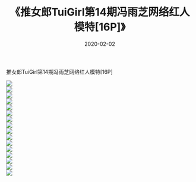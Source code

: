﻿---
layout: post
title:  《推女郎TuiGirl第14期冯雨芝网络红人模特[16P]》
date:   2020-02-02
img: http://pic.660000.xyz/1:down/唯美/2020/推女郎TuiGirl第14期冯雨芝网络红人模特[16P]/000.jpg
categories: [美女, 清纯, 唯美]
---

推女郎TuiGirl第14期冯雨芝网络红人模特[16P]

  ![](http://pic.660000.xyz/1:down/唯美/2020/推女郎TuiGirl第14期冯雨芝网络红人模特[16P]/001.jpg) <br> ![](http://pic.660000.xyz/1:down/唯美/2020/推女郎TuiGirl第14期冯雨芝网络红人模特[16P]/002.jpg) <br> ![](http://pic.660000.xyz/1:down/唯美/2020/推女郎TuiGirl第14期冯雨芝网络红人模特[16P]/003.jpg) <br> ![](http://pic.660000.xyz/1:down/唯美/2020/推女郎TuiGirl第14期冯雨芝网络红人模特[16P]/004.jpg) <br> ![](http://pic.660000.xyz/1:down/唯美/2020/推女郎TuiGirl第14期冯雨芝网络红人模特[16P]/005.jpg) <br> ![](http://pic.660000.xyz/1:down/唯美/2020/推女郎TuiGirl第14期冯雨芝网络红人模特[16P]/006.jpg) <br> ![](http://pic.660000.xyz/1:down/唯美/2020/推女郎TuiGirl第14期冯雨芝网络红人模特[16P]/007.jpg) <br> ![](http://pic.660000.xyz/1:down/唯美/2020/推女郎TuiGirl第14期冯雨芝网络红人模特[16P]/008.jpg) <br> ![](http://pic.660000.xyz/1:down/唯美/2020/推女郎TuiGirl第14期冯雨芝网络红人模特[16P]/009.jpg) <br> ![](http://pic.660000.xyz/1:down/唯美/2020/推女郎TuiGirl第14期冯雨芝网络红人模特[16P]/010.jpg) <br> ![](http://pic.660000.xyz/1:down/唯美/2020/推女郎TuiGirl第14期冯雨芝网络红人模特[16P]/011.jpg) <br> ![](http://pic.660000.xyz/1:down/唯美/2020/推女郎TuiGirl第14期冯雨芝网络红人模特[16P]/012.jpg) <br> ![](http://pic.660000.xyz/1:down/唯美/2020/推女郎TuiGirl第14期冯雨芝网络红人模特[16P]/013.jpg) <br> ![](http://pic.660000.xyz/1:down/唯美/2020/推女郎TuiGirl第14期冯雨芝网络红人模特[16P]/014.jpg) <br> ![](http://pic.660000.xyz/1:down/唯美/2020/推女郎TuiGirl第14期冯雨芝网络红人模特[16P]/015.jpg) <br> ![](http://pic.660000.xyz/1:down/唯美/2020/推女郎TuiGirl第14期冯雨芝网络红人模特[16P]/016.jpg) <br>